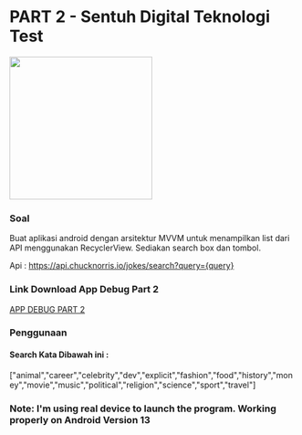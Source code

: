 # PART 2 - Sentuh Digital Teknologi Test

<img src='https://github.com/ck-source92/sentuh-digital-teknologi-test/assets/56222477/7d4646d4-ef61-4263-8454-92ee6985fa75' width='250'>

### Soal
Buat aplikasi android dengan arsitektur MVVM untuk menampilkan list dari API menggunakan RecyclerView. Sediakan search box dan tombol. 

Api : https://api.chucknorris.io/jokes/search?query={query}

### Link Download App Debug Part 2
<a href="https://drive.google.com/drive/folders/1UN19CqwSPpXtoue5It34nSbxNnSujbEF?usp=drive_link" target="_blank">APP DEBUG PART 2</a>

### Penggunaan 
#### Search Kata Dibawah ini :
["animal","career","celebrity","dev","explicit","fashion","food","history","money","movie","music","political","religion","science","sport","travel"]

### Note: I'm using real device to launch the program. Working properly on Android Version 13
